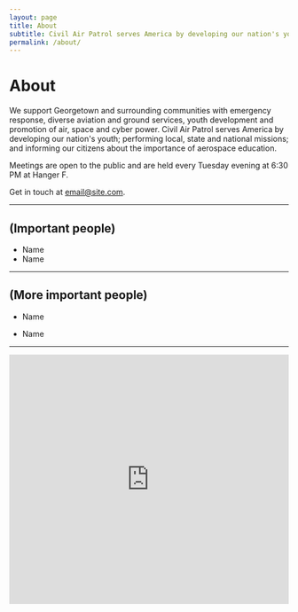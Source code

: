```yaml
---
layout: page
title: About
subtitle: Civil Air Patrol serves America by developing our nation's youth; performing local, state and national missions; and informing our citizens about the importance of aerospace education. Meetings are open to the public and are held every Tuesday evening at 6:30 PM at Hanger F.
permalink: /about/
---
```

# About

We support Georgetown and surrounding communities with emergency response, diverse aviation and ground services, youth development and promotion of air, space and cyber power. Civil Air Patrol serves America by developing our nation's youth; performing local, state and national missions; and informing our citizens about the importance of aerospace education.

Meetings are open to the public and are held every Tuesday evening at 6:30 PM at Hanger F.

Get in touch at [email@site.com](null).

---

## (Important people)

* Name
* Name

---

## (More important people)

* Name

* Name

---

<iframe src="https://www.google.com/maps/embed?pb=!1m18!1m12!1m3!1d3431.29676576379!2d-97.67581698486973!3d30.681925281654824!2m3!1f0!2f0!3f0!3m2!1i1024!2i768!4f13.1!3m3!1m2!1s0x864529dd46a35ea1%3A0xfb503ce8167d2c44!2sGeorgetown+Municipal+Airport!5e0!3m2!1sen!2sus!4v1476380146141" width="100%" height="450" frameborder="0" style="border:0" allowfullscreen></iframe>
